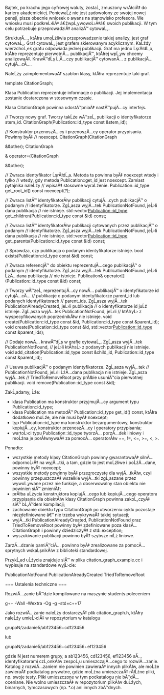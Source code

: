 Bajtek, po krachu jego cyfrowej waluty, zostaĹ‚ zmuszony wrĂłciÄ‡ do kariery
akademickiej. PoniewaĹź nie jest zadowolony ze swojej nowej pensji, pisze obecnie
wniosek o awans na stanowisko profesora. We wniosku musi podkreĹ›liÄ‡ â€žwpĹ‚ywowoĹ›Ä‡â€ 
swoich publikacji. W tym celu potrzebuje przeprowadziÄ‡ analizÄ™ cytowaĹ„.

StrukturÄ…, ktĂłra umoĹźliwia przeprowadzenie takiej analizy, jest graf cytowaĹ„.
Graf cytowaĹ„ jest grafem skierowanym acyklicznym. KaĹźdy wierzchoĹ‚ek grafu
odpowiada jednej publikacji. Graf ma jedno ĹşrĂłdĹ‚o, ktĂłre reprezentuje pierwotnÄ…
publikacjÄ™, ktĂłrej wpĹ‚yw chcemy analizowaÄ‡. KrawÄ™dĹş Ĺ‚Ä…czy publikacjÄ™ cytowanÄ…
z publikacjÄ… cytujÄ…cÄ….

NaleĹźy zaimplementowaÄ‡ szablon klasy, ktĂłra reprezentuje taki graf.

template <class Publication> CitationGraph;

Klasa Publication reprezentuje informacje o publikacji. Jej implementacja
zostanie dostarczona w stosownym czasie.

Klasa CitationGraph powinna udostÄ™pniaÄ‡ nastÄ™pujÄ…cy interfejs.

// Tworzy nowy graf. Tworzy takĹźe wÄ™zeĹ‚ publikacji o identyfikatorze stem_id.
CitationGraph(Publication::id_type const &stem_id);

// Konstruktor przenoszÄ…cy i przenoszÄ…cy operator przypisania. Powinny byÄ‡
// noexcept.
CitationGraph(CitationGraph<P> &&other);
CitationGraph<P>& operator=(CitationGraph<P> &&other);

// Zwraca identyfikator ĹşrĂłdĹ‚a. Metoda ta powinna byÄ‡ noexcept wtedy i tylko
// wtedy, gdy metoda Publication::get_id jest noexcept. Zamiast pytajnika naleĹźy
// wpisaÄ‡ stosowne wyraĹźenie.
Publication::id_type get_root_id() const noexcept(?);

// Zwraca listÄ™ identyfikatorĂłw publikacji cytujÄ…cych publikacjÄ™ o podanym
// identyfikatorze. ZgĹ‚asza wyjÄ…tek PublicationNotFound, jeĹ›li dana publikacja
// nie istnieje.
std::vector<Publication::id_type> get_children(Publication::id_type const &id) const;

// Zwraca listÄ™ identyfikatorĂłw publikacji cytowanych przez publikacjÄ™ o podanym
// identyfikatorze. ZgĹ‚asza wyjÄ…tek PublicationNotFound, jeĹ›li dana publikacja
// nie istnieje.
std::vector<Publication::id_type> get_parents(Publication::id_type const &id) const;

// Sprawdza, czy publikacja o podanym identyfikatorze istnieje.
bool exists(Publication::id_type const &id) const;

// Zwraca referencjÄ™ do obiektu reprezentujÄ…cego publikacjÄ™ o podanym
// identyfikatorze. ZgĹ‚asza wyjÄ…tek PublicationNotFound, jeĹ›li ĹźÄ…dana publikacja
// nie istnieje.
Publication& operator[](Publication::id_type const &id) const;

// Tworzy wÄ™zeĹ‚ reprezentujÄ…cy nowÄ… publikacjÄ™ o identyfikatorze id cytujÄ…cÄ…
// publikacje o podanym identyfikatorze parent_id lub podanych identyfikatorach
// parent_ids. ZgĹ‚asza wyjÄ…tek PublicationAlreadyCreated, jeĹ›li publikacja
// o identyfikatorze id juĹź istnieje. ZgĹ‚asza wyjÄ…tek PublicationNotFound, jeĹ›li
// ktĂłryĹ› z wyspecyfikowanych poprzednikĂłw nie istnieje.
void create(Publication::id_type const &id, Publication::id_type const &parent_id);
void create(Publication::id_type const &id, std::vector<Publication::id_type> const &parent_ids);

// Dodaje nowÄ… krawÄ™dĹş w grafie cytowaĹ„. ZgĹ‚asza wyjÄ…tek PublicationNotFound,
// jeĹ›li ktĂłraĹ› z podanych publikacji nie istnieje.
void add_citation(Publication::id_type const &child_id, Publication::id_type const &parent_id);

// Usuwa publikacjÄ™ o podanym identyfikatorze. ZgĹ‚asza wyjÄ…tek
// PublicationNotFound, jeĹ›li ĹźÄ…dana publikacja nie istnieje. ZgĹ‚asza wyjÄ…tek
// TriedToRemoveRoot przy prĂłbie usuniÄ™cia pierwotnej publikacji.
void remove(Publication::id_type const &id);

ZakĹ‚adamy, Ĺźe:
* klasa Publication ma konstruktor przyjmujÄ…cy argument typu
  Publication::id_type;
* klasa Publication ma metodÄ™ Publication::id_type get_id() const, ktĂłra
  dodatkowo moĹźe, ale nie musi byÄ‡ noexcept;
* typ Publication::id_type ma konstruktor bezargumentowy, konstruktor
  kopiujÄ…cy, konstruktor przenoszÄ…cy i operatory przypisania;
* wartoĹ›ci typu Publication::id_type tworzÄ… porzÄ…dek liniowy i moĹźna je
  porĂłwnywaÄ‡ za pomocÄ… operatorĂłw ==, !=, <=, >=, <, >.

Ponadto:
* wszystkie metody klasy CitationGraph powinny gwarantowaÄ‡ silnÄ… odpornoĹ›Ä‡
  na wyjÄ…tki, a tam, gdzie to jest moĹźliwe i poĹźÄ…dane, powinny byÄ‡ noexcept;
* wszystkie metody powinny byÄ‡ przezroczyste dla wyjÄ…tkĂłw, czyli powinny
  przepuszczaÄ‡ wszelkie wyjÄ…tki zgĹ‚aszane przez wywoĹ‚ywane przez nie funkcje,
  a obserwowalny stan obiektu nie powinien siÄ™ zmieniÄ‡;
* prĂłba uĹźycia konstruktora kopiujÄ…cego lub kopiujÄ…cego operatora przypisania
  dla obiektĂłw klasy CitationGraph powinna zakoĹ„czyÄ‡ siÄ™ bĹ‚Ä™dem kompilacji;
* zachowanie obiektu typu CitationGraph po utworzeniu cyklu pozostaje
  niezdefiniowane â€“ nie trzeba wykrywaÄ‡ takiej sytuacji;
* wyjÄ…tki PublicationAlreadyCreated, PublicationNotFound oraz TriedToRemoveRoot
  powinny byÄ‡ zdefiniowane poza klasÄ… CitationGraph i powinny dziedziczyÄ‡
  z std::exception;
* wyszukiwanie publikacji powinno byÄ‡ szybsze niĹź liniowe.

ZarzÄ…dzanie pamiÄ™ciÄ… powinno byÄ‡ zrealizowane za pomocÄ… sprytnych wskaĹşnikĂłw
z biblioteki standardowej.

PrzykĹ‚ad uĹźycia znajduje siÄ™ w pliku citation_graph_example.cc i wypisuje na
standardowe wyjĹ›cie:

PublicationNotFound
PublicationAlreadyCreated
TriedToRemoveRoot

=== Ustalenia techniczne ===

RozwiÄ…zanie bÄ™dzie kompilowane na maszynie students poleceniem

g++ -Wall -Wextra -Og -g -std=c++17

Jako rozwiÄ…zanie naleĹźy dostarczyÄ‡ plik citation_graph.h, ktĂłry naleĹźy umieĹ›ciÄ‡
w repozytorium w katalogu

grupaN/zadanie5/ab123456+cd123456

lub

grupaN/zadanie5/ab123456+cd123456+ef123456

gdzie N jest numerem grupy, a ab123456, cd123456, ef123456 sÄ… identyfikatorami
czĹ‚onkĂłw zespoĹ‚u umieszczajÄ…cego to rozwiÄ…zanie. Katalog z rozwiÄ…zaniem nie
powinien zawieraÄ‡ innych plikĂłw, ale moĹźe zawieraÄ‡ podkatalog prywatne, gdzie
moĹźna umieszczaÄ‡ rĂłĹźne pliki, np. swoje testy. Pliki umieszczone w tym
podkatalogu nie bÄ™dÄ… oceniane. Nie wolno umieszczaÄ‡ w repozytorium plikĂłw
duĹźych, binarnych, tymczasowych (np. *.o) ani innych zbÄ™dnych.

